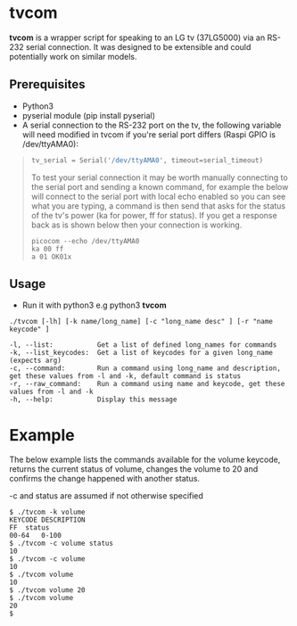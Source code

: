 tvcom
======
**tvcom** is a  wrapper script for speaking to an LG tv (37LG5000) via an RS-232 serial connection. It was designed to be extensible and could potentially work on similar models. 

## Prerequisites

* Python3
* pyserial module (pip install pyserial)
* A serial connection to the RS-232 port on the tv, the following variable will need modified in tvcom if you're serial port differs (Raspi GPIO is /dev/ttyAMA0):
>  ```python
>  tv_serial = Serial('/dev/ttyAMA0', timeout=serial_timeout)
>  ```
>  To test your serial connection it may be worth manually connecting to the serial port and sending a known command, for example the below will connect to the serial port with local echo enabled so you can see what you are typing, a command is then send that asks for the status of the tv's power (ka for power, ff for status). If you get a response back as is shown below then your connection is working.
>  ```console
>  picocom --echo /dev/ttyAMA0
>  ka 00 ff
>  a 01 OK01x
>  ```

## Usage

- Run it with python3 e.g python3 **tvcom**

```console
./tvcom [-lh] [-k name/long_name] [-c "long_name desc" ] [-r "name keycode" ]

-l, --list:           Get a list of defined long_names for commands
-k, --list_keycodes:  Get a list of keycodes for a given long_name (expects arg)
-c, --command:        Run a command using long_name and description, get these values from -l and -k, default command is status
-r, --raw_command:    Run a command using name and keycode, get these values from -l and -k
-h, --help:           Display this message
```

# Example

The below example lists the commands available for the volume keycode, returns the current status of volume, changes the volume to 20 and confirms the change happened with another status.

-c and status are assumed if not otherwise specified

```console
$ ./tvcom -k volume
KEYCODE	DESCRIPTION
FF	status
00-64	0-100
$ ./tvcom -c volume status
10
$ ./tvcom -c volume
10
$ ./tvcom volume
10
$ ./tvcom volume 20
$ ./tvcom volume
20
$ 
```

